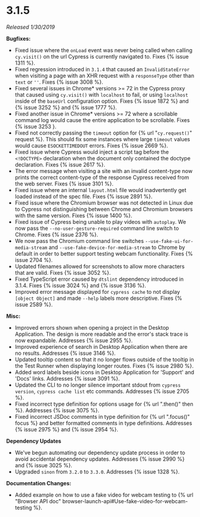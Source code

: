# 3.1.5

*Released 1/30/2019*

**Bugfixes:**

- Fixed issue where the `onLoad` event was never being called when calling `cy.visit()` on the url Cypress is currently navigated to. Fixes {% issue 1311 %}.
- Fixed regression introduced in `3.1.4` that caused an `InvalidStateError` when visiting a page with an XHR request with a `responseType` other than `text` or `''`. Fixes {% issue 3008 %}.
- Fixed several issues in Chrome* versions >= 72 in the Cypress proxy that caused using `cy.visit()` with `localhost` to fail, or using `localhost` inside of the `baseUrl` configuration option. Fixes {% issue 1872 %} and {% issue 3252 %} and {% issue 1777 %}.
- Fixed another issue in Chrome* versions >= 72 where a scrollable command log would cause the entire application to be scrollable. Fixes {% issue 3253 }.
- Fixed not correctly passing the `timeout` option for {% url "`cy.request()`" request %}. This should fix some instances where large `timeout` values would cause `ESOCKETTIMEDOUT` errors. Fixes {% issue 2669 %}.
- Fixed issue where Cypress would inject a script tag before the `<!DOCTYPE>` declaration when the document only contained the doctype declaration. Fixes {% issue 2617 %}.
- The error message when visiting a site with an invalid content-type now prints the correct content-type of the response Cypress received from the web server. Fixes {% issue 3101 %}.
- Fixed issue where an internal `layout.html` file would inadvertently get loaded instead of the spec file. Fixes {% issue 2891 %}.
- Fixed issue where the Chromium browser was not detected in Linux due to Cypress not distinguishing between Chrome and Chromium browsers with the same version. Fixes {% issue 1400 %}.
- Fixed issue of Cypress being unable to play videos with `autoplay`. We now pass the `--no-user-gesture-required` command line switch to Chrome. Fixes {% issue 2376 %}.
- We now pass the Chromium command line switches `--use-fake-ui-for-media-stream` and `--use-fake-device-for-media-stream` to Chrome by default in order to better support testing webcam functionality. Fixes {% issue 2704 %}.
- Updated filenames allowed for screenshots to allow more characters that are valid. Fixes {% issue 3052 %}.
- Fixed TypeScript error caused by `dtslint` dependency introduced in 3.1.4. Fixes {% issue 3024 %} and {% issue 3136 %}.
- Improved error message displayed for `cypress cache` to not display `[object Object]` and made `--help` labels more descriptive. Fixes {% issue 2589 %}.

**Misc:**

- Improved errors shown when opening a project in the Desktop Application. The design is more readable and the error's stack trace is now expandable. Addresses {% issue 2955 %}.
- Improved experience of search in Desktop Application when there are no results. Addresses {% issue 3146 %}.
- Updated tooltip content so that it no longer flows outside of the tooltip in the Test Runner when displaying longer routes. Fixes {% issue 2980 %}.
- Added word labels beside icons in Desktop Application for 'Support' and 'Docs' links. Addresses {% issue 3091 %}.
- Updated the CLI to no longer silence important stdout from `cypress version`, `cypress cache list` etc commands. Addresses {% issue 2705 %}.
- Fixed incorrect type definition for options usage for {% url ".then()" then %}.  Addresses {% issue 3075 %}.
- Fixed incorrect JSDoc comments in type definition for {% url ".focus()" focus %} and better formatted comments in type definitions. Addresses {% issue 2975 %} and {% issue 2954 %}.

**Dependency Updates**

- We've begun automating our dependency update process in order to avoid accidental dependency updates. Addresses {% issue 2990 %} and {% issue 3025 %}.
- Upgraded `sinon` from `3.2.0` to `3.3.0`. Addresses {% issue 1328 %}.

**Documentation Changes:**

- Added example on how to use a fake video for webcam testing to {% url "Browser API doc" browser-launch-api#Use-fake-video-for-webcam-testing %}.
